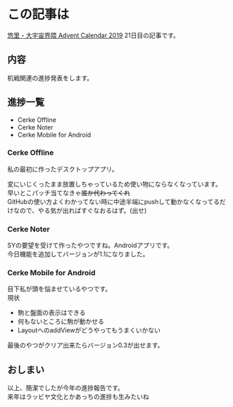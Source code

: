 # この記事は
[悠里・大宇宙界隈 Advent Calendar 2019](https://adventar.org/calendars/4508) 21日目の記事です。  

## 内容
机戦関連の進捗発表をします。

## 進捗一覧
- Cerke Offline
- Cerke Noter
- Cerke Mobile for Android

### Cerke Offline
私の最初に作ったデスクトップアプリ。

変にいじくったまま放置しちゃっているため使い物にならなくなっています。  
早いとこパッチ当てなきゃ~~誰か代わってくれ~~  
GitHubの使い方よくわかってない時に中途半端にpushして動かなくなってるだけなので、やる気が出ればすぐなおるはず。(出せ)  

### Cerke Noter
SYの要望を受けて作ったやつですね。Androidアプリです。  
今日機能を追加してバージョンが1.1になりました。

### Cerke Mobile for Android
目下私が頭を悩ませているやつです。  
現状  
- 駒と盤面の表示はできる  
- 何もないところに駒が動かせる
- LayoutへのaddViewがどうやってもうまくいかない  

最後のやつがクリア出来たらバージョン0.3が出せます。

## おしまい
以上、簡潔でしたが今年の進捗報告です。  
来年はラッビヤ文化とかあっちの進捗も生みたいね
